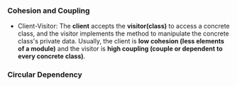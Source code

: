 ### Cohesion and Coupling
  * Client-Visitor: The **client** accepts the **visitor(class)** to access a concrete class, and the visitor implements the method to manipulate the concrete class's private data. Usually, the client is **low cohesion (less elements of a module)** and the visitor is **high coupling (couple or dependent to every concrete class)**. 

### Circular Dependency
